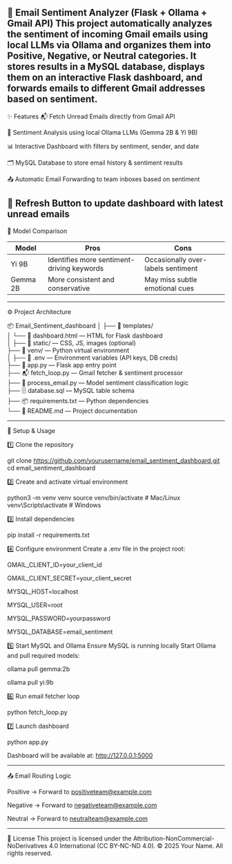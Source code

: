 📧 Email Sentiment Analyzer (Flask + Ollama + Gmail API)
This project automatically analyzes the sentiment of incoming Gmail emails using local LLMs via Ollama and organizes them into Positive, Negative, or Neutral categories.
It stores results in a MySQL database, displays them on an interactive Flask dashboard, and forwards emails to different Gmail addresses based on sentiment.
-------------------------------------------------------------------------------------------------------------------------------------------------------------------------------------------------
✨ Features
📬 Fetch Unread Emails directly from Gmail API

🧠 Sentiment Analysis using local Ollama LLMs (Gemma 2B & Yi 9B)

📊 Interactive Dashboard with filters by sentiment, sender, and date

🗂 MySQL Database to store email history & sentiment results

📤 Automatic Email Forwarding to team inboxes based on sentiment

🔄 Refresh Button to update dashboard with latest unread emails
-------------------------------------------------------------------------------------------------------------------------------------------------------------------------------------------------
🧪 Model Comparison

| Model   | Pros                                  | Cons                               |
| ------- | ------------------------------------- | ---------------------------------- |
| Yi 9B   | Identifies more sentiment-driving keywords | Occasionally over-labels sentiment |
| Gemma 2B| More consistent and conservative           | May miss subtle emotional cues     |

--------------------------------------------------------------------------------------------------------------------------------------------------------------------------------------------
⚙️ Project Architecture

📦 Email_Sentiment_dashboard
│
├── 📁 templates/  
│   └── 📝 dashboard.html — HTML for Flask dashboard  
│
├── 📁 static/ — CSS, JS, images (optional)  
├── 📁 venv/ — Python virtual environment  
│
├── 🔑 .env — Environment variables (API keys, DB creds)  
├── 🚀 app.py — Flask app entry point  
├── 📬 fetch_loop.py — Gmail fetcher & sentiment processor  
├── 🤖 process_email.py — Model sentiment classification logic  
├── 🗄️ database.sql — MySQL table schema  
├── 📦 requirements.txt — Python dependencies  
└── 📘 README.md — Project documentation


-------------------------------------------------------------------------------------------------------------------------------------------------------------------------------------------------
🚀 Setup & Usage

1️⃣ Clone the repository

git clone https://github.com/yourusername/email_sentiment_dashboard.git
cd email_sentiment_dashboard

2️⃣ Create and activate virtual environment

python3 -m venv venv
source venv/bin/activate   # Mac/Linux
venv\Scripts\activate      # Windows

3️⃣ Install dependencies

pip install -r requirements.txt

4️⃣ Configure environment
 Create a .env file in the project root:

GMAIL_CLIENT_ID=your_client_id

GMAIL_CLIENT_SECRET=your_client_secret

MYSQL_HOST=localhost

MYSQL_USER=root

MYSQL_PASSWORD=yourpassword

MYSQL_DATABASE=email_sentiment

5️⃣ Start MySQL and Ollama
 Ensure MySQL is running locally
 Start Ollama and pull required models:

ollama pull gemma:2b

ollama pull yi:9b

6️⃣ Run email fetcher loop

python fetch_loop.py

7️⃣ Launch dashboard

python app.py

Dashboard will be available at: http://127.0.0.1:5000

--------------------------------------------------------------------------------------------------------------------------------------------------------------------------------------------
📤 Email Routing Logic

Positive → Forward to positiveteam@example.com

Negative → Forward to negativeteam@example.com

Neutral → Forward to neutralteam@example.com

--------------------------------------------------------------------------------------------------------------------------------------------------------------------------------------------
📜 License
This project is licensed under the Attribution-NonCommercial-NoDerivatives 4.0 International (CC BY-NC-ND 4.0).
© 2025 Your Name. All rights reserved.





